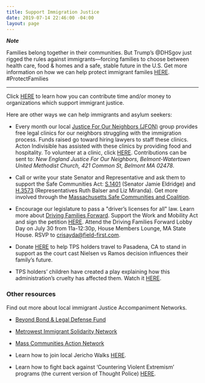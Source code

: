 ```yaml
---
title: Support Immigration Justice
date: 2019-07-14 22:46:00 -04:00
layout: page
---
```


***Note***

Families belong together in their communities. But Trump’s @DHSgov just rigged the rules against immigrants—forcing families to choose between health care, food & homes and a safe, stable future in the U.S.  Get more information on how we can help protect immigrant familes [HERE](www.protectingimmigrantfamilies.org). #ProtectFamilies
  
---

Click [HERE](https://docs.google.com/document/d/e/2PACX-1vTMqS6yDQZAGNdad1FYd6cMwj0EoEzDvkqgVPN0GzKX9UpMEaH1U9QmAhTwB-JOiw8MruJaYHj0VNf9/pub) to learn how you can contribute time and/or money to organizations which support immigrant justice.

Here are other ways we can help immigrants and asylum seekers:

* Every month our local [Justice For Our Neighbors (JFON)](http://www.newenglandjfon.org) group provides free legal clinics for our neighbors struggling with the immigration process. Funds raised go toward hiring lawyers to staff these clinics. Acton Indivisible has assisted with these clinics by providing food and hospitality. To volunteer at a clinic, click [HERE](http://www.newenglandjfon.org/advocacy).  Contributions can be sent to: *New England Justice For Our Neighbors, Belmont-Watertown United Methodist Church, 421 Common St, Belmont MA 02478*. 


* Call or write your state Senator and Representative and ask them to support the Safe Communities Act: [S.1401](https://malegislature.gov/Bills/191/S1401) (Senator Jamie Eldridge) and [H.3573](https://malegislature.gov/Bills/191/H3573) (Representatives Ruth Balser and Liz Miranda). Get more involved through the [Massachusetts Safe Communities and Coalition](https://www.facebook.com/safecommunitiesma/).


* Encourage our legislature to pass a "driver’s licenses for all" law.  Learn more about [Driving Families Forward](https://www.facebook.com/DrivingFamiliesForward).  Support the Work and Mobility Act and sign the petition [HERE](https://actionnetwork.org/petitions/dff-petition).  Attend the Driving Families Forward Lobby Day on July 30 from 11a-12:30p, House Members Lounge, MA State House. RSVP to crisayda@field-first.com.


* Donate [HERE](https://actionnetwork.org/fundraising/support-the-massachusetts-tps-committee?source=facebook&) to help TPS holders travel to Pasadena, CA to stand in support as the court cast Nielsen vs Ramos decision influences their family’s future.

* TPS holders’ children have created a play explaining how this administration’s cruelty has affected them.  Watch it [HERE](http://guide.bnntv.org:8000/CablecastPublicSite/show/93888?channel=2).

### Other resources

Find out more about local immigrant Justice Accompaniment Networks.

* [Beyond Bond & Legal Defense Fund](https://beyondbondboston.org/)

* [Metrowest Immigrant Solidarity Network](https://fundrazr.com/misnneighborfund?ref=sh_3800Wc_ab_7f8v6FeYGJL7f8v6FeYGJL)

* [Mass Communities Action Network](https://www.mcan.us/new-events)

* Learn how to join local Jericho Walks [HERE](https://www.facebook.com/groups/BAC4J).

* Learn how to fight back against ‘Countering Violent Extremism’ programs (the current version of Thought Police) [HERE](https://facebook.com/MuslimJusticeLeague).